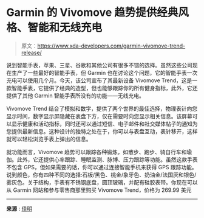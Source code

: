 # Garmin 的 Vivomove 趋势提供经典风格、智能和无线充电

> 原文：<https://www.xda-developers.com/garmin-vivomove-trend-release/>

说到智能手表，苹果、三星、谷歌和其他公司有很多不错的选择。虽然这些公司现在生产了一些最好的智能手表，但 Garmin 也在讨论这个问题，它的智能手表一次充电可以使用几个月。今天，该公司宣布了其最新设备 Vivomove Trend，这是一款智能手表，它提供了经典的造型，但也能够跟踪你的所有健身指标，此外，它还提供了其他 Garmin 智能手表所没有的功能——无线充电。

Vivomove Trend 结合了模拟和数字，提供了两个世界的最佳选择，物理表针向您显示时间，数字显示屏隐藏在表盘下方，仅在需要时向您显示相关信息。该屏幕可以显示健康和活动指标，同时还可以通过短信、电子邮件和社交媒体帖子的通知为您提供最新信息。这种设计的独特之处在于，你可以与表盘互动，表针移开，这样就可以轻松浏览手表上弹出的信息。

就功能而言，Vivomove 趋势可以跟踪各种锻炼，如散步、跑步、骑自行车和瑜伽。此外，它还提供心率跟踪、睡眠监测、脉博、压力跟踪等功能。虽然这款手表不包含 GPS，但如果需要的话，你可以通过连接智能手机来获得 GPS 跟踪功能。说到颜色，你有四种不同的选择:石板/黑色、桃金/象牙色、奶油金/法国灰和银色/雾灰色。关于结构，手表有不锈钢底盘，圆顶玻璃，并配有硅胶表带。你现在可以从 Garmin 网站和参与零售商那里购买 Vivomove Trend，价格为 269.99 美元

* * *

**来源** : [佳明](https://www.garmin.com/en-US/newsroom/press-release/sports-fitness/get-a-perfect-look-around-the-clock-with-vivomove-trend-from-garmin/)